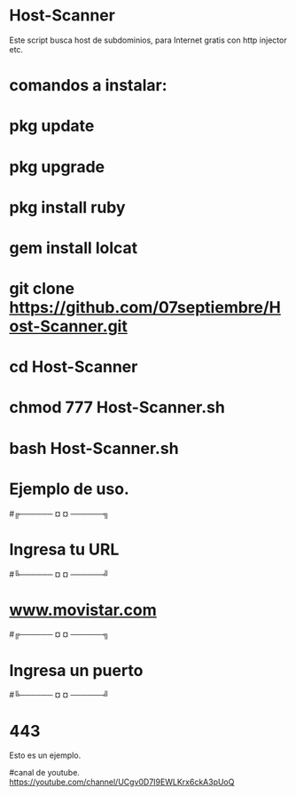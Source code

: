 # Host-Scanner

Este script busca host de subdominios, para Internet gratis con http injector etc.

# comandos a instalar:
# pkg update
# pkg upgrade
# pkg install ruby 
# gem install lolcat
# git clone https://github.com/07septiembre/Host-Scanner.git
# cd Host-Scanner
# chmod 777 Host-Scanner.sh
# bash Host-Scanner.sh

# Ejemplo de uso.
#╔────── ¤ ¤ ──────╗
#  Ingresa tu URL
#╚────── ¤ ¤ ──────╝
 # www.movistar.com
#╔────── ¤ ¤ ──────╗
# Ingresa un puerto
#╚────── ¤ ¤ ──────╝
 # 443

Esto es un ejemplo.

#canal de youtube.
https://youtube.com/channel/UCgv0D7I9EWLKrx6ckA3pUoQ
